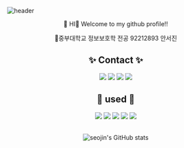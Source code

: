 ![header](https://capsule-render.vercel.app/api?type=Waving&color=FFCCCC&height=300&section=header&text=seojin's%20Github&fontSize=90)

<div align="center">
👋 HI🫠 Welcome to my github profile!!

🏫중부대학교 정보보호학 전공 92212893 안서진 


## ✨ Contact ✨
<a href="https://instagram.com/03_0902/" target="_blank"><img src="https://img.shields.io/badge/03_0902-E4405F?style=plastic&logo=instagram&logoColor=white"/></a>
<a href="mailto:92212893@jmail.ac.kr" target="_blank"><img src="https://img.shields.io/badge/92212893@jmail.ac.kr-EA4335?style=plastic&logo=Gmail&logoColor=white"/></a>
<a href="https://www.notion.so/b5b73aad2b77443498943b806f225343" target="_blank"><img src="https://img.shields.io/badge/Notion-000000?style=plastic&logo=Notion&logoColor=white"/></a>
<a href="https://sejin0902.tistory.com/" target="_blank"><img src="https://img.shields.io/badge/Tistory-000000?style=plastic&logo=Tistory&logoColor=white"/></a>

## 🔨 used 🔨
<img src="https://img.shields.io/badge/linux-FCC624?style=flat-square&logo=linux&logoColor=black"> 
<img src="https://img.shields.io/badge/html5-E34F26?style=flat-square&logo=html5&logoColor=white"> 
<img src="https://img.shields.io/badge/css-1572B6?style=flat-square&logo=css3&logoColor=white"> 
<img src="https://img.shields.io/badge/javascript-F7DF1E?style=flat-square&logo=javascript&logoColor=black"> 
 <img src="https://img.shields.io/badge/python-3776AB?style=flat-square&logo=python&logoColor=white"> 
 <br/>
 <br/>
 
![seojin's GitHub stats](https://github-readme-stats.vercel.app/api?username=annseojin&include_all_commits=true&show_icons=true&theme=radical)
</div>

